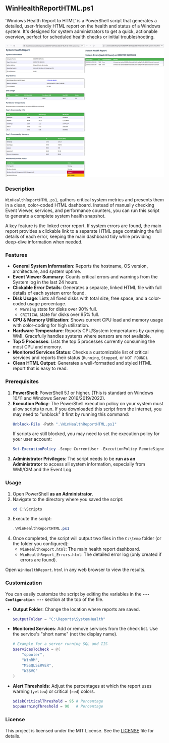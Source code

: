 ## WinHealthReportHTML.ps1

'Windows Health Report to HTML' is a PowerShell script that generates a detailed, user-friendly HTML report on the health and status of a Windows system. It's designed for system administrators to get a quick, actionable overview, perfect for scheduled health checks or initial troubleshooting.

<p align="center">
  <img src="screenshot-full.png" alt="Sample HTML Health Report" width=900>
</p>


### Description

`WinHealthReportHTML.ps1`, gathers critical system metrics and presents them in a clean, color-coded HTML dashboard. Instead of manually checking Event Viewer, services, and performance counters, you can run this script to generate a complete system health snapshot.

A key feature is the linked error report. If system errors are found, the main report provides a clickable link to a separate HTML page containing the full details of each error, keeping the main dashboard tidy while providing deep-dive information when needed.

### Features

-   **General System Information**: Reports the hostname, OS version, architecture, and system uptime.
-   **Event Viewer Summary**: Counts critical errors and warnings from the System log in the last 24 hours.
-   **Clickable Error Details**: Generates a separate, linked HTML file with full details of each system error found.
-   **Disk Usage**: Lists all fixed disks with total size, free space, and a color-coded usage percentage.
    -   `Warning` state for disks over 90% full.
    -   `CRITICAL` state for disks over 95% full.
-   **CPU & Memory Utilization**: Shows current CPU load and memory usage with color-coding for high utilization.
-   **Hardware Temperature**: Reports CPU/System temperatures by querying WMI. Gracefully handles systems where sensors are not available.
-   **Top 5 Processes**: Lists the top 5 processes currently consuming the most CPU and memory.
-   **Monitored Services Status**: Checks a customizable list of critical services and reports their status (`Running`, `Stopped`, or `NOT FOUND`).
-   **Clean HTML Output**: Generates a well-formatted and styled HTML report that is easy to read.

### Prerequisites

1.  **PowerShell**: PowerShell 5.1 or higher. (This is standard on Windows 10/11 and Windows Server 2016/2019/2022).
2.  **Execution Policy**: The PowerShell execution policy on your system must allow scripts to run. If you downloaded this script from the internet, you may need to "unblock" it first by running this command:
    ```powershell
    Unblock-File -Path ".\WinHealthReportHTML.ps1"
    ```
    If scripts are still blocked, you may need to set the execution policy for your user account:
    ```powershell
    Set-ExecutionPolicy -Scope CurrentUser -ExecutionPolicy RemoteSigned
    ```
3.  **Administrator Privileges**: The script needs to be **run as an Administrator** to access all system information, especially from WMI/CIM and the Event Log.

### Usage

1.  Open PowerShell **as an Administrator**.
2.  Navigate to the directory where you saved the script:
    ```powershell
    cd C:\Scripts
    ```
3.  Execute the script:
    ```powershell
    .\WinHealthReportHTML.ps1
    ```
4.  Once completed, the script will output two files in the `C:\temp` folder (or the folder you configured):
    -   `WinHealthReport.html`: The main health report dashboard.
    -   `WinHealthReport_Errors.html`: The detailed error log (only created if errors are found).

Open `WinHealthReport.html` in any web browser to view the results.

### Customization

You can easily customize the script by editing the variables in the **`--- Configuration ---`** section at the top of the file.

-   **Output Folder**: Change the location where reports are saved.
    ```powershell
    $outputFolder = "C:\Reports\SystemHealth"
    ```
-   **Monitored Services**: Add or remove services from the check list. Use the service's "short name" (not the display name).
    ```powershell
    # Example for a server running SQL and IIS
    $servicesToCheck = @(
        "spooler",
        "WinRM",
        "MSSQLSERVER",
        "W3SVC"
    )
    ```
-   **Alert Thresholds**: Adjust the percentages at which the report uses warning (`yellow`) or critical (`red`) colors.
    ```powershell
    $diskCriticalThreshold = 95 # Percentage
    $cpuWarningThreshold = 90   # Percentage
    ```

### License

This project is licensed under the MIT License. See the [LICENSE](LICENSE) file for details.
